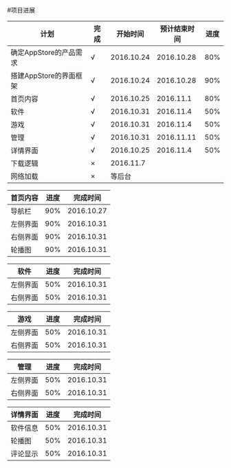 #项目进展

|计划|完成|开始时间|预计结束时间|进度|
|---|---|---|---|---|
|确定AppStore的产品需求|√|2016.10.24|2016.10.28|80%|
|搭建AppStore的界面框架|√|2016.10.24|2016.10.28|90%|
|首页内容|√|2016.10.25|2016.11.1|80%|
|软件|√|2016.10.31|2016.11.4|50%|
|游戏|√|2016.10.31|2016.11.4|50%|
|管理|√|2016.10.31|2016.11.11|50%|
|详情界面|√|2016.10.25|2016.11.4|50%|
|下载逻辑|×|2016.11.7||
|网络加载|×|等后台||

|首页内容|进度|完成时间|
|---|---|---|
|导航栏|90%|2016.10.27|
|左侧界面|90%|2016.10.31|
|右侧界面|90%|2016.10.31|
|轮播图|90%|2016.10.31|

|软件|进度|完成时间|
|---|---|---|
|左侧界面|50%|2016.10.31|
|右侧界面|50%|2016.10.31|

|游戏|进度|完成时间|
|---|---|---|
|左侧界面|50%|2016.10.31|
|右侧界面|50%|2016.10.31|

|管理|进度|完成时间|
|---|---|---|
|左侧界面|50%|2016.10.31|
|右侧界面|50%|2016.10.31|

|详情界面|进度|完成时间|
|---|---|---|
|软件信息|50%|2016.10.31|
|轮播图|50%|2016.10.31|
|评论显示|50%|2016.10.31|


